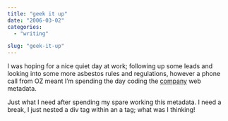 ```yaml
---
title: "geek it up"
date: "2006-03-02"
categories: 
  - "writing"

slug: "geek-it-up"
---
```


I was hoping for a nice quiet day at work; following up some leads and looking into some more asbestos rules and regulations, however a phone call from OZ meant I’m spending the day coding the [company](https://www.oscarproducts.com) web metadata.

Just what I need after spending my spare working this metadata. I need a break, I just nested a div tag within an a tag; what was I thinking!
